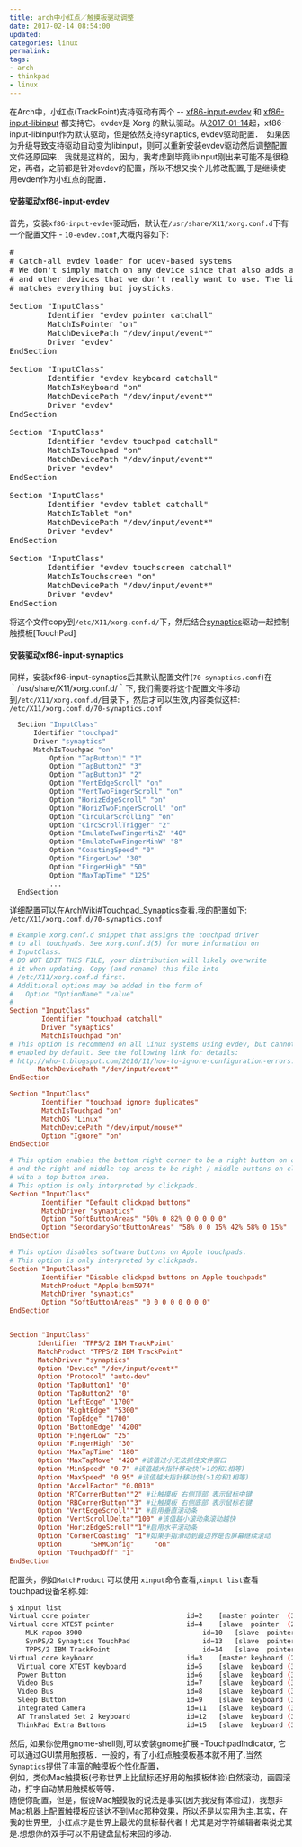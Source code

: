 ```yaml
---
title: arch中小红点／触摸板驱动调整
date: 2017-02-14 08:54:00
updated:
categories: linux
permalink:
tags:
- arch
- thinkpad
- linux
---
```


  在Arch中，小红点(TrackPoint)支持驱动有两个 -- [xf86-input-evdev](https://www.archlinux.org/packages/?name=xf86-input-evdev) 和 [xf86-input-libinput](https://www.archlinux.org/packages/?name=xf86-input-libinput) 都支持它。evdev是 Xorg 的默认驱动。从[2017-01-14](https://www.archlinux.org/)起，xf86-input-libinput作为默认驱动，但是依然支持synaptics, evdev驱动配置．　如果因为升级导致支持驱动自动变为libinput，则可以重新安装evdev驱动然后调整配置文件还原回来．我就是这样的，因为，我考虑到毕竟libinput刚出来可能不是很稳定，再者，之前都是针对evdev的配置，所以不想又挨个儿修改配置,于是继续使用evden作为小红点的配置．
<!-- more -->


#### 安装驱动xf86-input-evdev

首先，安装`xf86-input-evdev`驱动后，默认在`/usr/share/X11/xorg.conf.d`下有一个配置文件 - `10-evdev.conf`,大概内容如下:
<pre>
#
# Catch-all evdev loader for udev-based systems
# We don't simply match on any device since that also adds accelerometers
# and other devices that we don't really want to use. The list below
# matches everything but joysticks.

Section "InputClass"
        Identifier "evdev pointer catchall"
        MatchIsPointer "on"
        MatchDevicePath "/dev/input/event*"
        Driver "evdev"
EndSection

Section "InputClass"
        Identifier "evdev keyboard catchall"
        MatchIsKeyboard "on"
        MatchDevicePath "/dev/input/event*"
        Driver "evdev"
EndSection

Section "InputClass"
        Identifier "evdev touchpad catchall"
        MatchIsTouchpad "on"
        MatchDevicePath "/dev/input/event*"
        Driver "evdev"
EndSection

Section "InputClass"
        Identifier "evdev tablet catchall"
        MatchIsTablet "on"
        MatchDevicePath "/dev/input/event*"
        Driver "evdev"
EndSection

Section "InputClass"
        Identifier "evdev touchscreen catchall"
        MatchIsTouchscreen "on"
        MatchDevicePath "/dev/input/event*"
        Driver "evdev"
EndSection
</pre>        


将这个文件copy到`/etc/X11/xorg.conf.d/`下，然后结合[synaptics](https://wiki.archlinux.org/index.php/Touchpad_Synaptics)驱动一起控制触摸板[TouchPad]            


#### 安装驱动xf86-input-synaptics

同样，安装xf86-input-synaptics后其默认配置文件(`70-synaptics.conf`)在｀/usr/share/X11/xorg.conf.d/｀下, 我们需要将这个配置文件移动到`/etc/X11/xorg.conf.d/`目录下，然后才可以生效,内容类似这样:
`/etc/X11/xorg.conf.d/70-synaptics.conf`

```bash
  Section "InputClass"
      Identifier "touchpad"
      Driver "synaptics"
      MatchIsTouchpad "on"
          Option "TapButton1" "1"
          Option "TapButton2" "3"
          Option "TapButton3" "2"
          Option "VertEdgeScroll" "on"
          Option "VertTwoFingerScroll" "on"
          Option "HorizEdgeScroll" "on"
          Option "HorizTwoFingerScroll" "on"
          Option "CircularScrolling" "on"
          Option "CircScrollTrigger" "2"
          Option "EmulateTwoFingerMinZ" "40"
          Option "EmulateTwoFingerMinW" "8"
          Option "CoastingSpeed" "0"
          Option "FingerLow" "30"
          Option "FingerHigh" "50"
          Option "MaxTapTime" "125"
          ...
  EndSection
```
详细配置可以在[ArchWiki#Touchpad_Synaptics](https://wiki.archlinux.org/index.php/Touchpad_Synaptics#Configuration)查看.我的配置如下:
``/etc/X11/xorg.conf.d/70-synaptics.conf``
```conf
# Example xorg.conf.d snippet that assigns the touchpad driver
# to all touchpads. See xorg.conf.d(5) for more information on
# InputClass.
# DO NOT EDIT THIS FILE, your distribution will likely overwrite
# it when updating. Copy (and rename) this file into
# /etc/X11/xorg.conf.d first.
# Additional options may be added in the form of
#   Option "OptionName" "value"
#
Section "InputClass"
        Identifier "touchpad catchall"
        Driver "synaptics"
        MatchIsTouchpad "on"
# This option is recommend on all Linux systems using evdev, but cannot be
# enabled by default. See the following link for details:
# http://who-t.blogspot.com/2010/11/how-to-ignore-configuration-errors.html
       MatchDevicePath "/dev/input/event*"
EndSection

Section "InputClass"
        Identifier "touchpad ignore duplicates"
        MatchIsTouchpad "on"
        MatchOS "Linux"
        MatchDevicePath "/dev/input/mouse*"
        Option "Ignore" "on"
EndSection

# This option enables the bottom right corner to be a right button on clickpads
# and the right and middle top areas to be right / middle buttons on clickpads
# with a top button area.
# This option is only interpreted by clickpads.
Section "InputClass"
        Identifier "Default clickpad buttons"
        MatchDriver "synaptics"
        Option "SoftButtonAreas" "50% 0 82% 0 0 0 0 0"
        Option "SecondarySoftButtonAreas" "58% 0 0 15% 42% 58% 0 15%"
EndSection

# This option disables software buttons on Apple touchpads.
# This option is only interpreted by clickpads.
Section "InputClass"
        Identifier "Disable clickpad buttons on Apple touchpads"
        MatchProduct "Apple|bcm5974"
        MatchDriver "synaptics"
        Option "SoftButtonAreas" "0 0 0 0 0 0 0 0"
EndSection


Section "InputClass"
       Identifier "TPPS/2 IBM TrackPoint"
       MatchProduct "TPPS/2 IBM TrackPoint"
       MatchDriver "synaptics"
       Option "Device" "/dev/input/event*"
       Option "Protocol" "auto-dev"
       Option "TapButton1" "0"
       Option "TapButton2" "0"
       Option "LeftEdge" "1700"
       Option "RightEdge" "5300"
       Option "TopEdge" "1700"
       Option "BottomEdge" "4200"
       Option "FingerLow" "25"
       Option "FingerHigh" "30"
       Option "MaxTapTime" "180"
       Option "MaxTapMove" "420" #该值过小无法抓住文件窗口
       Option "MinSpeed" "0.7" #该值越大指针移动快(>1的和1相等)
       Option "MaxSpeed" "0.95" #该值越大指针移动快(>1的和1相等)
       Option "AccelFactor" "0.0010"
       Option "RTCornerButton""2" #让触摸板 右侧顶部 表示鼠标中键
       Option "RBCornerButton""3" #让触摸板 右侧底部 表示鼠标右键
       Option "VertEdgeScroll""1" #启用垂直滚动条
       Option "VertScrollDelta""100" #该值越小滚动条滚动越快
       Option "HorizEdgeScroll""1"#启用水平滚动条
       Option "CornerCoasting" "1"#如果手指滑动到最边界是否屏幕继续滚动
       Option       "SHMConfig"     "on"
       Option "TouchpadOff" "1"
EndSection
```

配置头，例如`MatchProduct` 可以使用 `xinput`命令查看,`xinput list`查看touchpad设备名称.如:

```bash
$ xinput list
Virtual core pointer                    	id=2	[master pointer  (3)]
Virtual core XTEST pointer              	id=4	[slave  pointer  (2)]
    MLK rapoo 3900                          	id=10	[slave  pointer  (2)]
    SynPS/2 Synaptics TouchPad              	id=13	[slave  pointer  (2)]
    TPPS/2 IBM TrackPoint                   	id=14	[slave  pointer  (2)]
Virtual core keyboard                   	id=3	[master keyboard (2)]
  Virtual core XTEST keyboard             	id=5	[slave  keyboard (3)]
  Power Button                            	id=6	[slave  keyboard (3)]
  Video Bus                               	id=7	[slave  keyboard (3)]
  Video Bus                               	id=8	[slave  keyboard (3)]
  Sleep Button                            	id=9	[slave  keyboard (3)]
  Integrated Camera                       	id=11	[slave  keyboard (3)]
  AT Translated Set 2 keyboard            	id=12	[slave  keyboard (3)]
  ThinkPad Extra Buttons                  	id=15	[slave  keyboard (3)]

```     

然后, 如果你使用gnome-shell则,可以安装gnome扩展 -TouchpadIndicator, 它可以通过GUI禁用触摸板．一般的，有了小红点触摸板基本就不用了.当然`Synaptics`提供了丰富的触摸板个性化配置，    
例如，类似Mac触摸板(号称世界上比鼠标还好用的触摸板体验)自然滚动，画圆滚动，打字自动禁用触摸板等等．    
随便你配置，但是，假设Mac触摸板的说法是事实(因为我没有体验过)，我想非Mac机器上配置触摸板应该达不到Mac那种效果，所以还是以实用为主.其实，在我的世界里，小红点才是世界上最优的鼠标替代者！尤其是对字符编辑者来说尤其是.想想你的双手可以不用键盘鼠标来回的移动.  
